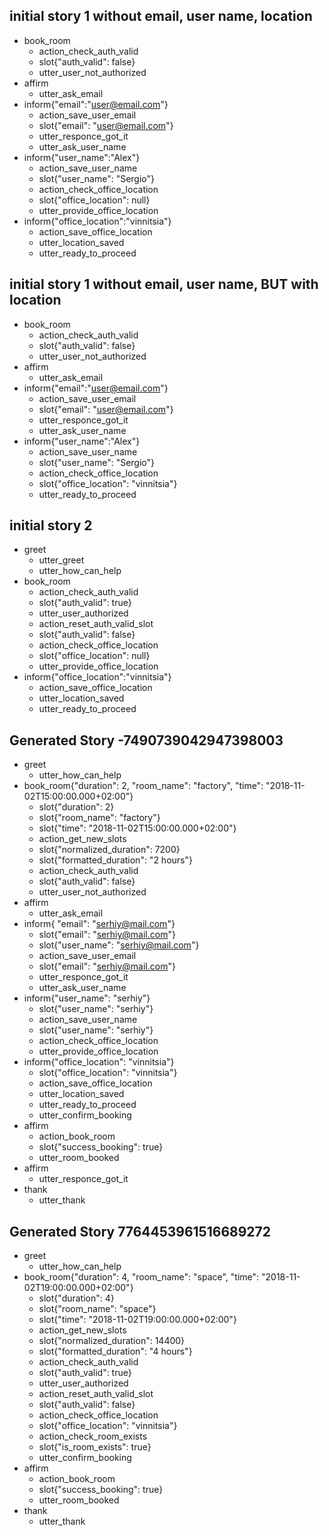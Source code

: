 
## initial story 1 without email, user name, location
* book_room
    - action_check_auth_valid
    - slot{"auth_valid": false}
    - utter_user_not_authorized
* affirm
    - utter_ask_email
* inform{"email":"user@email.com"}
    - action_save_user_email
    - slot{"email": "user@email.com"}
    - utter_responce_got_it
    - utter_ask_user_name
* inform{"user_name":"Alex"}
    - action_save_user_name
    - slot{"user_name": "Sergio"}
    - action_check_office_location
    - slot{"office_location": null}
    - utter_provide_office_location
* inform{"office_location":"vinnitsia"}
    - action_save_office_location
    - utter_location_saved
    - utter_ready_to_proceed

## initial story 1 without email, user name, BUT with location
* book_room
    - action_check_auth_valid
    - slot{"auth_valid": false}
    - utter_user_not_authorized
* affirm
    - utter_ask_email
* inform{"email":"user@email.com"}
    - action_save_user_email
    - slot{"email": "user@email.com"}
    - utter_responce_got_it
    - utter_ask_user_name
* inform{"user_name":"Alex"}
    - action_save_user_name
    - slot{"user_name": "Sergio"}
    - action_check_office_location
    - slot{"office_location": "vinnitsia"}
    - utter_ready_to_proceed
    
    
## initial story 2
* greet
    - utter_greet
    - utter_how_can_help
* book_room
    - action_check_auth_valid
    - slot{"auth_valid": true}
    - utter_user_authorized
    - action_reset_auth_valid_slot
    - slot{"auth_valid": false}
    - action_check_office_location
    - slot{"office_location": null}
    - utter_provide_office_location
* inform{"office_location":"vinnitsia"}
    - action_save_office_location
    - utter_location_saved
    - utter_ready_to_proceed



## Generated Story -7490739042947398003
* greet
    - utter_how_can_help
* book_room{"duration": 2, "room_name": "factory", "time": "2018-11-02T15:00:00.000+02:00"}
    - slot{"duration": 2}
    - slot{"room_name": "factory"}
    - slot{"time": "2018-11-02T15:00:00.000+02:00"}
    - action_get_new_slots
    - slot{"normalized_duration": 7200}
    - slot{"formatted_duration": "2 hours"}
    - action_check_auth_valid
    - slot{"auth_valid": false}
    - utter_user_not_authorized
* affirm
    - utter_ask_email
* inform{ "email": "serhiy@mail.com"}
    - slot{"email": "serhiy@mail.com"}
    - slot{"user_name": "serhiy@mail.com"}
    - action_save_user_email
    - slot{"email": "serhiy@mail.com"}
    - utter_responce_got_it
    - utter_ask_user_name
* inform{"user_name": "serhiy"}
    - slot{"user_name": "serhiy"}
    - action_save_user_name
    - slot{"user_name": "serhiy"}
    - action_check_office_location
    - utter_provide_office_location
* inform{"office_location": "vinnitsia"}
    - slot{"office_location": "vinnitsia"}
    - action_save_office_location
    - utter_location_saved
    - utter_ready_to_proceed
    - utter_confirm_booking
* affirm
    - action_book_room
    - slot{"success_booking": true}
    - utter_room_booked
* affirm
    - utter_responce_got_it
* thank
    - utter_thank



## Generated Story 7764453961516689272
* greet
    - utter_how_can_help
* book_room{"duration": 4, "room_name": "space", "time": "2018-11-02T19:00:00.000+02:00"}
    - slot{"duration": 4}
    - slot{"room_name": "space"}
    - slot{"time": "2018-11-02T19:00:00.000+02:00"}
    - action_get_new_slots
    - slot{"normalized_duration": 14400}
    - slot{"formatted_duration": "4 hours"}
    - action_check_auth_valid
    - slot{"auth_valid": true}
    - utter_user_authorized
    - action_reset_auth_valid_slot
    - slot{"auth_valid": false}
    - action_check_office_location
    - slot{"office_location": "vinnitsia"}
    - action_check_room_exists
    - slot{"is_room_exists": true}
    - utter_confirm_booking
* affirm
    - action_book_room
    - slot{"success_booking": true}
    - utter_room_booked
* thank
    - utter_thank

